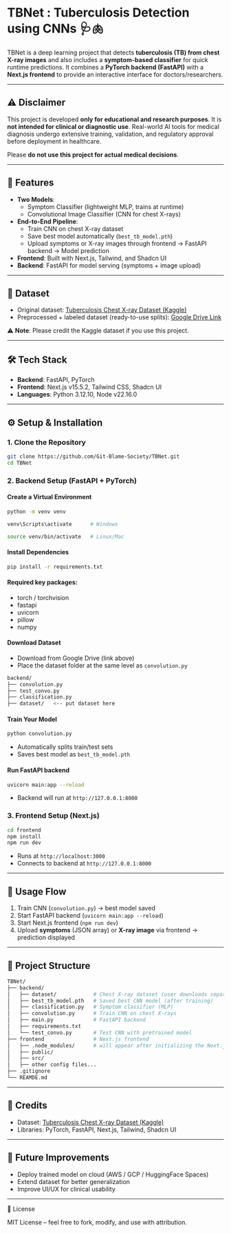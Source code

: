 # TBNet : Tuberculosis Detection using CNNs 🩺🫁

TBNet is a deep learning project that detects **tuberculosis (TB) from chest X-ray images** and also includes a **symptom-based classifier** for quick runtime predictions.
It combines a **PyTorch backend (FastAPI)** with a **Next.js frontend** to provide an interactive interface for doctors/researchers.

---

## ⚠️ Disclaimer
This project is developed **only for educational and research purposes**.
It is **not intended for clinical or diagnostic use**.
Real-world AI tools for medical diagnosis undergo extensive training, validation, and regulatory approval before deployment in healthcare.

Please **do not use this project for actual medical decisions**.

---

## 🚀 Features
- **Two Models**:
  - Symptom Classifier (lightweight MLP, trains at runtime)
  - Convolutional Image Classifier (CNN for chest X-rays)
- **End-to-End Pipeline**:
  - Train CNN on chest X-ray dataset
  - Save best model automatically (`best_tb_model.pth`)
  - Upload symptoms or X-ray images through frontend → FastAPI backend → Model prediction
- **Frontend**: Built with Next.js, Tailwind, and Shadcn UI
- **Backend**: FastAPI for model serving (symptoms + image upload)

---

## 📂 Dataset
- Original dataset: [Tuberculosis Chest X-ray Dataset (Kaggle)](https://www.kaggle.com/datasets/tawsifurrahman/tuberculosis-tb-chest-xray-dataset)
- Preprocessed + labeled dataset (ready-to-use splits): [Google Drive Link](https://drive.google.com/drive/folders/1MpTOFgSre2V4ueVPq1yQX2gJ0zedM1_e?usp=sharing)

⚠️ **Note**: Please credit the Kaggle dataset if you use this project.

---

## 🛠️ Tech Stack
- **Backend**: FastAPI, PyTorch
- **Frontend**: Next.js v15.5.2, Tailwind CSS, Shadcn UI
- **Languages**: Python 3.12.10, Node v22.16.0

---

## ⚙️ Setup & Installation

### 1. Clone the Repository

```bash
git clone https://github.com/Git-Blame-Society/TBNet.git
cd TBNet
```

### 2. Backend Setup (FastAPI + PyTorch)

#### Create a Virtual Environment

```bash
python -m venv venv
```
```bash
venv\Scripts\activate      # Windows
```
```bash
source venv/bin/activate   # Linux/Mac
```

#### Install Dependencies

```bash
pip install -r requirements.txt
```

#### Required key packages:

* torch / torchvision
* fastapi
* uvicorn
* pillow
* numpy

#### Download Dataset

* Download from Google Drive (link above)
* Place the dataset folder at the same level as `convolution.py`

```bash
backend/
├── convolution.py
├── test_convo.py
├── classification.py
├── dataset/   <-- put dataset here

```

#### Train Your Model

```bash
python convolution.py
```

* Automatically splits train/test sets
* Saves best model as `best_tb_model.pth`

#### Run FastAPI backend

```bash
uvicorn main:app --reload
```

* Backend will run at `http://127.0.0.1:8000`

### 3. Frontend Setup (Next.js)

```bash
cd frontend
npm install
npm run dev
```

* Runs at `http://localhost:3000`
* Connects to backend at `http://127.0.0.1:8000`

---

## 🔮 Usage Flow

1. Train CNN (`convolution.py`) → best model saved
2. Start FastAPI backend (`uvicorn main:app --reload`)
3. Start Next.js frontend (`npm run dev`)
4. Upload **symptoms** (JSON array) or **X-ray image** via frontend → prediction displayed

---

## 📁 Project Structure

```bash
TBNet/
├── backend/
│   ├── dataset/            # Chest X-ray dataset (user downloads separately)
│   ├── best_tb_model.pth   # Saved best CNN model (after training)
│   ├── classification.py   # Symptom classifier (MLP)
│   ├── convolution.py      # Train CNN on chest X-rays
│   ├── main.py             # FastAPI backend
│   ├── requirements.txt
│   └── test_convo.py       # Test CNN with pretrained model
├── frontend                # Next.js frontend
│   ├── .node_modules/      # will appear after initializing the Next.js Project
│   ├── public/
│   ├── src/
│   ├── other config files...
├── .gitignore
└── REAMDE.md

```

---

## 🙌 Credits

* Dataset: [Tuberculosis Chest X-ray Dataset (Kaggle)](https://www.kaggle.com/datasets/tawsifurrahman/tuberculosis-tb-chest-xray-dataset)
* Libraries: PyTorch, FastAPI, Next.js, Tailwind, Shadcn UI

---

## 📌 Future Improvements
* Deploy trained model on cloud (AWS / GCP / HuggingFace Spaces)
* Extend dataset for better generalization
* Improve UI/UX for clinical usability

---

📜 License

MIT License – feel free to fork, modify, and use with attribution.
